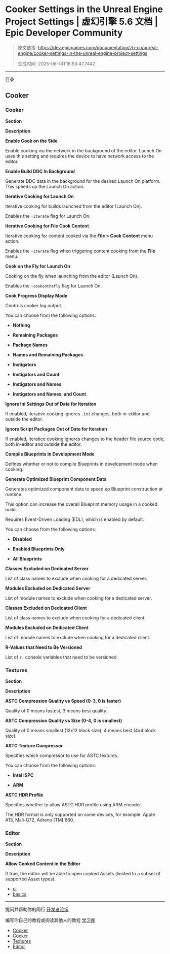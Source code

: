 # Cooker Settings in the Unreal Engine Project Settings | 虚幻引擎 5.6 文档 | Epic Developer Community

> 原文链接: https://dev.epicgames.com/documentation/zh-cn/unreal-engine/cooker-settings-in-the-unreal-engine-project-settings
> 
> 生成时间: 2025-06-14T18:53:47.744Z

---

目录

## Cooker

### Cooker

**Section**

**Description**

**Enable Cook on the Side**

Enable cooking via the network in the background of the editor. Launch On uses this setting and requires the device to have network access to the editor.

**Enable Build DDC In Background**

Generate DDC data in the background for the desired Launch On platform. This speeds up the Launch On action.

**Iterative Cooking for Launch On**

Iterative cooking for builds launched from the editor (Launch On).

Enables the `-iterate` flag for Launch On.

**Iterative Cooking for File Cook Content**

Iterative cooking for content cooked via the **File > Cook Content** menu action.

Enables the `-iterate` flag when triggering content cooking from the **File** menu.

**Cook on the Fly for Launch On**

Cooking on the fly when launching from the editor (Launch On).

Enables the `-cookonthefly` flag for Launch On.

**Cook Progress Display Mode**

Controls cooker log output.

You can choose from the following options:

-   **Nothing**
    
-   **Remaining Packages**
    
-   **Package Names**
    
-   **Names and Remaining Packages**
    
-   **Instigators**
    
-   **Instigators and Count**
    
-   **Instigators and Names**
    
-   **Instigators and Names, and Count**.
    

**Ignore Ini Settings Out of Date for Iteration**

If enabled, iterative cooking ignores `.ini` changes, both in-editor and outside the editor.

**Ignore Script Packages Out of Date for Iteration**

If enabled, iteratice cooking ignores changes to the header file source code, both in-editor and outside the editor.

**Compile Blueprints in Development Mode**

Defines whether or not to compile Blueprints in development mode when cooking.

**Generate Optimized Blueprint Component Data**

Generates optimized component data to speed up Blueprint construction at runtime.

This option can increase the overall Blueprint memory usage in a cooked build.

Requires Event-Driven Loading (EDL), which is enabled by default.

You can choose from the following options:

-   **Disabled**
    
-   **Enabled Blueprints Only**
    
-   **All Blueprints**
    

**Classes Excluded on Dedicated Server**

List of class names to exclude when cooking for a dedicated server.

**Modules Excluded on Dedicated Server**

List of module names to exclude when cooking for a dedicated server.

**Classes Excluded on Dedicated Client**

List of class names to exclude when cooking for a dedicated client.

**Modules Excluded on Dedicated Client**

List of module names to exclude when cooking for a dedicated client.

**R-Values that Need to Be Versioned**

List of `r.` console variables that need to be versioned.

### Textures

**Section**

**Description**

**ASTC Compression Quality vs Speed (0-3, 0 is faster)**

Quality of 0 means fastest, 3 means best quality.

**ASTC Compression Quality vs Size (0-4, 0 is smallest)**

Quality of 0 means smallest (12x12 block size), 4 means best (4x4 block size).

**ASTC Texture Compressor**

Specifies which compressor to use for ASTC textures.

You can choose from the following options:

-   **Intel ISPC**
    
-   **ARM**
    

**ASTC HDR Profile**

Specifies whether to allow ASTC HDR profile using ARM encoder.

The HDR format is only supported on some devices, for example: Apple A13, Mali-G72, Adreno (TM) 660.

### Editor

**Section**

**Description**

**Allow Cooked Content in the Editor**

If true, the editor will be able to open cooked Assets (limited to a subset of supported Asset types).

-   [ui](https://dev.epicgames.com/community/search?query=ui)
-   [basics](https://dev.epicgames.com/community/search?query=basics)

* * *

提问并帮助你的同行 [开发者论坛](https://forums.unrealengine.com/categories?tag=unreal-engine)

编写你自己的教程或阅读其他人的教程 [学习库](https://dev.epicgames.com/community/unreal-engine/learning)

-   [Cooker](/documentation/zh-cn/unreal-engine/cooker-settings-in-the-unreal-engine-project-settings#cooker)
-   [Cooker](/documentation/zh-cn/unreal-engine/cooker-settings-in-the-unreal-engine-project-settings#cooker-2)
-   [Textures](/documentation/zh-cn/unreal-engine/cooker-settings-in-the-unreal-engine-project-settings#textures)
-   [Editor](/documentation/zh-cn/unreal-engine/cooker-settings-in-the-unreal-engine-project-settings#editor)